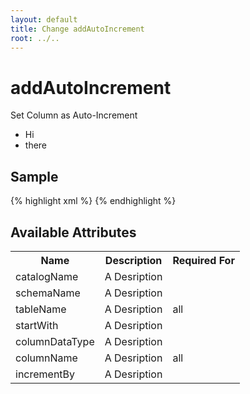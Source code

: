```yaml
---
layout: default
title: Change addAutoIncrement
root: ../..
---
```


# addAutoIncrement #

Set Column as Auto-Increment

* Hi
* there

## Sample ##

{% highlight xml %}
<addAutoIncrement catalogName="A String" columnDataType="A String" columnName="A String" incrementBy="371717" schemaName="A String" startWith="371717" tableName="A String"></addAutoIncrement>
{% endhighlight %}

## Available Attributes ##

<table>
<tr><th>Name</th><th>Description</th><th>Required For</th></tr>
<tr><td>catalogName</td><td>A Desription</td><td></td></tr>
<tr><td>schemaName</td><td>A Desription</td><td></td></tr>
<tr><td>tableName</td><td>A Desription</td><td>all</td></tr>
<tr><td>startWith</td><td>A Desription</td><td></td></tr>
<tr><td>columnDataType</td><td>A Desription</td><td></td></tr>
<tr><td>columnName</td><td>A Desription</td><td>all</td></tr>
<tr><td>incrementBy</td><td>A Desription</td><td></td></tr>
</table>
